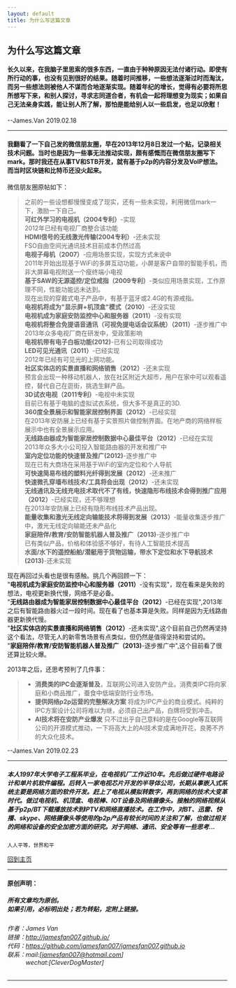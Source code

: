 ```yaml
---
layout: default
title: 为什么写这篇文章
---
```


## 为什么写这篇文章

#### 长久以来，在我脑子里思索的很多东西，一直由于种种原因无法付诸行动。即使有所行动的事，也没有见到很好的结果。随着时间推移，一些想法逐渐过时而淘汰，而另一些想法则被他人不谋而合地逐渐实现。随着年纪的增长，觉得有必要将所思所想写下来，和别人探讨，寻求志同道合者，有机会一起将理想变为现实；如果自己无法亲身实践，能让别人所了解，那怕是能给别人以一些启发，也足以欣慰！  
--James.Van 2019.02.18  

---

#### 我翻看了一下自己发的微信朋友圈，早在2013年12月8日发过一个贴，记录相关技术问题。当时也是因为一些事无法推动实现，颇有感慨而在微信朋友圈写下mark。那时我还在从事TV和STB开发，就有基于p2p的内容分发及VoIP想法。而当时区块链和比特币还没火起来。  
微信朋友圈原帖如下： 

> 之前的一些设想都慢慢变成了现实，还有一些未实现，利用微信mark一下，激励一下自己。  
> **可红外学习的电视机（2004专利）**-实现  
> 	2012年已经有电视厂商整合该功能  
> **HDMI信号的无线激光传输(2004专利）**-还未实现  
> 	FSO自由空间光通讯技术目前成本仍然过高  
> **电视子母机（2007）**-应用场景实现，实现方式未说中  
> 	2011年开始出现基于WiFi的多屏互动功能，小屏是客户自带的智能手机，而非大屏幕电视附送一个瘦终端小电视  
> **基于SAW的无源遥控/定位戒指（2009专利）**-类似应用场景实现，工作原理不同，性能功能远未达到。  
>   现在出现的穿戴式电子产品中，有基于蓝牙或2.4G的有源戒指。  
> **电视机将成为"显示屏+机顶盒"模式（2010）**-还没实现  
> **电视机成为家庭安防监控中心和服务器（2011）**-没有实现  
> **电视机将整合免提语音通讯（可视免提电话会议系统）（2011）**-逐步推广中  
> 	2013年众多电视厂商在研发中，受政策影响  
> **电视机带有电子白板功能(2012)**-已有公司取得成功  
> **LED可见光通讯（2011）**-已经实现  
> 	2012年已经有可见光的上网功能。  
> **社区实体店的实景直播和网络销售（2012）**-还未实现  
>  预言会出现一种移动机器人，放在社区附近大超市，用户在家中可以观看遥控，替代自己在逛街，挑选生鲜产品。  
> **3D试衣电视（2011专利）**-电视中未实现  
>  目前已有基于电脑的虚拟试衣系统，但大多不是真正的3D.  
> **360度全景展示和智能家居控制界面（2012）**-已经实现  
> 	在2013年安防展上已经有基于实景照片做控制界面。在地产商的网络样板展示中也有全景展示应用。  
> **无线路由器成为智能家居控制数据中心最佳平台（2012）**-已经在实现  
> 	2013年众多大小公司投入智能路由器的开发和推广中  
> **室内定位功能的快速普及推广(2012)**-逐步推广中  
> 	现在已有大商场在采用基于WiFi的室内定位和个人导航  
> **可快速简易布线的塑料光纤得到发展（2012）**-还未推广  
> **快速微孔穿墙布线技术/工具将会出现（2012）**-还未实现  
> **无线通讯及无线充电技术取代不了有线，快速隐形布线技术会得到推广应用（2012）**-已经实现，还不够理想  
> 	在2013年安防展上已经有隐形布线技术产品出现。  
> **能量收集和激光无线定向输能技术将得到发展（2013）**-能量收集逐步推广中，激光无线定向输能还未产品化  
> **家庭陪伴/教育/安防智能机器人普及推广（2013)**-逐步推广中  
> 	已有类似产品，价格和体验感不够好，有待人工智能技术提高  
> **水面/水下的遥控船舶/潜艇用于货物运输，带水下定位和水下导航技术(2013)**-还未实现  

现在再回过头看也是很有感触。挑几个再回顾一下：  
"**电视机成为家庭安防监控中心和服务器（2011）**-没有实现"，现在看来是失败的想法，电视更新换代慢，网络不是必备。  
"**无线路由器成为智能家居控制数据中心最佳平台（2012）**-已经在实现",2013年之后有智能路由器火过一段时间。现在看了也基本算是失败。同样是因为无线路由器更新换代慢。  
"**社区实体店的实景直播和网络销售（2012）**-还未实现",这个目前自己仍然再坚持这个看法，尽管无人的新零售场景有点类似，但仍然是值得坚持和尝试的。    
"**家庭陪伴/教育/安防智能机器人普及推广（2013)**-逐步推广中",这个目前看了很还算比较火爆。  

2013年之后，还思考预判了几件事：  
> * **消费类的IPC会逐渐普及**，互联网公司进入安防产业。消费类IPC将向家庭和小商品推广，蚕食中低端安防行业市场。  
> * **提供网络p2p运营的完整解决方案** 将成为IPC产业的商业模式。纯粹的IPC方案设计公司将难以为继，必须自己出产品，白牌将受到冲击。  
> * **AI技术将在安防产业爆发** 只不过出乎自己意料的是在Google等互联网公司的开源模式推动，一下将高大上的AI技术变成满地开花，良莠不齐的大众化技术。   

--James.Van 2019.02.23

---

#### 

##### 本人1997年大学电子工程系毕业，在电视机厂工作近10年。先后做过硬件电路设计和单片机软件编程。后转入一家电视芯片开发的半导体公司，长期从事嵌入式系统主要是网络方面的软件开发。赶上了电视从模拟转数字，再到网络的技术大变革时代。做过电视机、机顶盒、电视棒、IOT设备及网络摄像头。接触的网络视频从基于p2p/BT下载播放技术到IPTV和网络直播技术。在工作中，对BT、迅雷、快播、skype、网络摄像头等使用的p2p产品有较长时间的关注和了解，也做过相关的网络和设备的安全加密方面的研究。对于网络、通讯、安全等有一些思考...
```
人人平等，世界和平
```

[回到主页](http://jamesfan007.github.io/)

---

#### 原创声明：

##### 所有文章均为原创。 <br/> 如果引用，必标明出处；若为转贴，定附上链接。

###### 作者：James Van <br/> 链接：http://jamesfan007.github.io/ <br/> 代码：https://github.com/jamesfan007/jamesfan007.github.io <br/> 联系：mail:[jamesfan007@hotmail.com]  <br/> &emsp;&emsp;&emsp;wechat:[CleverDogMaster]

---

